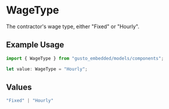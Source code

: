 # WageType

The contractor's wage type, either "Fixed" or "Hourly".

## Example Usage

```typescript
import { WageType } from "gusto_embedded/models/components";

let value: WageType = "Hourly";
```

## Values

```typescript
"Fixed" | "Hourly"
```